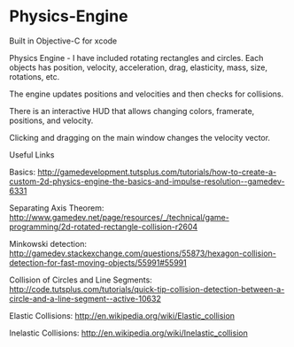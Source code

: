 Physics-Engine
==============

Built in Objective-C for xcode


Physics Engine - I have included rotating rectangles and circles. Each objects has position, velocity, acceleration, drag, elasticity, mass, size, rotations, etc.

The engine updates positions and velocities and then checks for collisions.

There is an interactive HUD that allows changing colors, framerate, positions, and velocity.

Clicking and dragging on the main window changes the velocity vector.


Useful Links


Basics: http://gamedevelopment.tutsplus.com/tutorials/how-to-create-a-custom-2d-physics-engine-the-basics-and-impulse-resolution--gamedev-6331

Separating Axis Theorem: http://www.gamedev.net/page/resources/_/technical/game-programming/2d-rotated-rectangle-collision-r2604

Minkowski detection: http://gamedev.stackexchange.com/questions/55873/hexagon-collision-detection-for-fast-moving-objects/55991#55991

Collision of Circles and Line Segments: http://code.tutsplus.com/tutorials/quick-tip-collision-detection-between-a-circle-and-a-line-segment--active-10632

Elastic Collisions: http://en.wikipedia.org/wiki/Elastic_collision

Inelastic Collisions: http://en.wikipedia.org/wiki/Inelastic_collision
